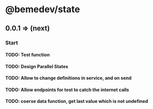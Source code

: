 # @bemedev/state

## 0.0.1 => (next)

### Start

#### TODO: Test function

#### TODO: Design Parallel States

#### TODO: Allow to change definitions in service, and on send

#### TODO: Allow endpoints for test to catch the internet calls

#### TODO: coerxe data function, get last value which is not undefined
